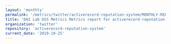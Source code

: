 ```yaml
---
layout: 'monthly'
permalink: '/metrics/twitter/activerecord-reputation-system/MONTHLY-REPORT-2019-10-25/'
title: 'DAI Lab OSS Metrics Metrics report for activerecord-reputation-system | MONTHLY-REPORT-2019-10-25'
organization: 'twitter'
repository: 'activerecord-reputation-system'
current_date: '2019-10-25'
---
```

